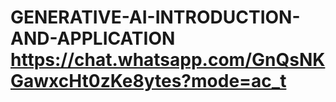 # GENERATIVE-AI-INTRODUCTION-AND-APPLICATION  https://chat.whatsapp.com/GnQsNKGawxcHt0zKe8ytes?mode=ac_t
